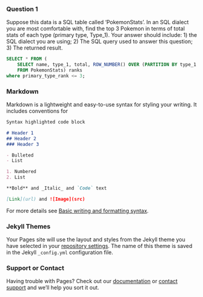 ### Question 1
Suppose this data is a SQL table called ‘PokemonStats’. In an SQL dialect you are most comfortable with, find the top 3 Pokemon in terms of total stats of each type (primary type, Type_1). Your answer should include: 1) the SQL dialect you are using; 2) The SQL query used to answer this question; 3) The returned result.

```sql
SELECT * FROM (
	SELECT name, type_1, total, ROW_NUMBER() OVER (PARTITION BY type_1 ORDER BY total DESC) AS primary_type_rank
	FROM PokemonStats) ranks
where primary_type_rank <= 3;
```


### Markdown

Markdown is a lightweight and easy-to-use syntax for styling your writing. It includes conventions for

```markdown
Syntax highlighted code block

# Header 1
## Header 2
### Header 3

- Bulleted
- List

1. Numbered
2. List

**Bold** and _Italic_ and `Code` text

[Link](url) and ![Image](src)
```

For more details see [Basic writing and formatting syntax](https://docs.github.com/en/github/writing-on-github/getting-started-with-writing-and-formatting-on-github/basic-writing-and-formatting-syntax).

### Jekyll Themes

Your Pages site will use the layout and styles from the Jekyll theme you have selected in your [repository settings](https://github.com/abeljrenteria/Niantic/settings/pages). The name of this theme is saved in the Jekyll `_config.yml` configuration file.

### Support or Contact

Having trouble with Pages? Check out our [documentation](https://docs.github.com/categories/github-pages-basics/) or [contact support](https://support.github.com/contact) and we’ll help you sort it out.
